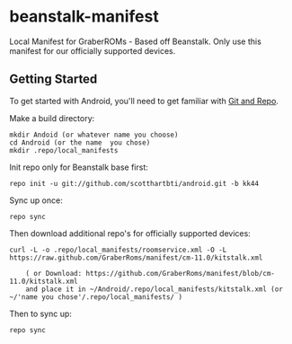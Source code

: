 beanstalk-manifest
======================

Local Manifest for GraberROMs - Based off Beanstalk. 
Only use this manifest for our officially supported devices.

Getting Started
---------------

To get started with Android, you'll need to get
familiar with [Git and Repo](http://source.android.com/download/using-repo).

Make a build directory:

	mkdir Andoid (or whatever name you choose)
	cd Android (or the name  you chose)
	mkdir .repo/local_manifests

Init repo only for Beanstalk base first:

    repo init -u git://github.com/scotthartbti/android.git -b kk44

Sync up once:

    repo sync

Then download additional repo's for officially supported devices:

    curl -L -o .repo/local_manifests/roomservice.xml -O -L https://raw.github.com/GraberRoms/manifest/cm-11.0/kitstalk.xml
 
    	( or Download: https://github.com/GraberRoms/manifest/blob/cm-11.0/kitstalk.xml
		and place it in ~/Android/.repo/local_manifests/kitstalk.xml (or ~/'name you chose'/.repo/local_manifests/ )

Then to sync up:

    repo sync
